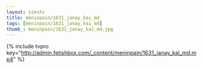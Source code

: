 ```yaml
--- 
layout: sieutv
title: meninpain/1631_janay_kai_md
tags: [meninpain/1631_janay_kai_md]
thumb_: meninpain/1631_janay_kai_md.jpg
---
```

{% include tvpro key="http://admin.fetishbox.com/_content/meninpain/1631_janay_kai_md.mp4" %} 
